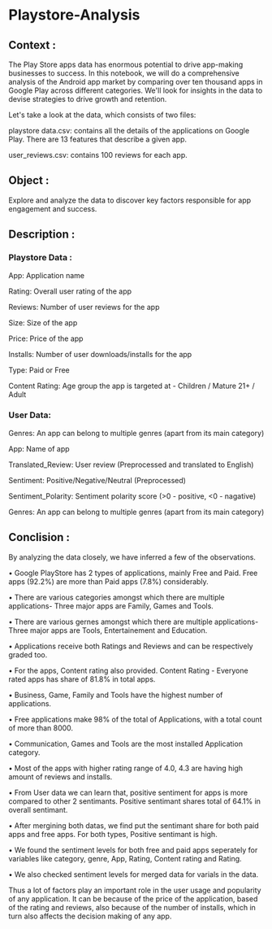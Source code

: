# Playstore-Analysis

## Context :
The Play Store apps data has enormous potential to drive app-making businesses to success. In this notebook, we will do a comprehensive analysis of the Android app market by comparing over ten thousand apps in Google Play across different categories. We'll look for insights in the data to devise strategies to drive growth and retention.

Let's take a look at the data, which consists of two files:

playstore data.csv: contains all the details of the applications on Google Play. There are 13 features that describe a given app. 

user_reviews.csv: contains 100 reviews for each app.

## Object :
Explore and analyze the data to discover key factors responsible for app engagement and success.

## Description :

### Playstore Data :

App: Application name

Rating: Overall user rating of the app

Reviews: Number of user reviews for the app

Size: Size of the app

Price: Price of the app

Installs: Number of user downloads/installs for the app

Type: Paid or Free

Content Rating: Age group the app is targeted at - Children / Mature 21+ / Adult

### User Data:
Genres: An app can belong to multiple genres (apart from its main category)

App: Name of app

Translated_Review: User review (Preprocessed and translated to English)

Sentiment: Positive/Negative/Neutral (Preprocessed)

Sentiment_Polarity: Sentiment polarity score (>0 - positive, <0 - nagative)

Genres: An app can belong to multiple genres (apart from its main category)

## Conclision :
By analyzing the data closely, we have inferred a few of the observations.

• Google PlayStore has 2 types of applications, mainly Free and Paid. Free apps (92.2%) are more than Paid apps (7.8%) considerably.

• There are various categories amongst which there are multiple applications- Three major apps are Family, Games and Tools.

• There are various gernes amongst which there are multiple applications- Three major apps are Tools, Entertainement and Education.

• Applications receive both Ratings and Reviews and can be respectively graded too.

• For the apps, Content rating also provided. Content Rating - Everyone rated apps has share of 81.8% in total apps.

• Business, Game, Family and Tools have the highest number of applications.

• Free applications make 98% of the total of Applications, with a total count of more than 8000.

• Communication, Games and Tools are the most installed Application category.

• Most of the apps with higher rating range of 4.0, 4.3 are having high amount of reviews and installs.

• From User data we can learn that, positive sentiment for apps is more compared to other 2 sentimants. Positive sentimant shares total of 64.1% in overall sentimant.

• After mergining both datas, we find put the sentimant share for both paid apps and free apps. For both types, Positive sentimant is high.

• We found the sentiment levels for both free and paid apps seperately for variables like category, genre, App, Rating, Content rating and Rating.

• We also checked sentiment levels for merged data for varials in the data.

Thus a lot of factors play an important role in the user usage and popularity of any application. It can be because of the price of the application, based of the rating and reviews, also because of the number of installs, which in turn also affects the decision making of any app.

